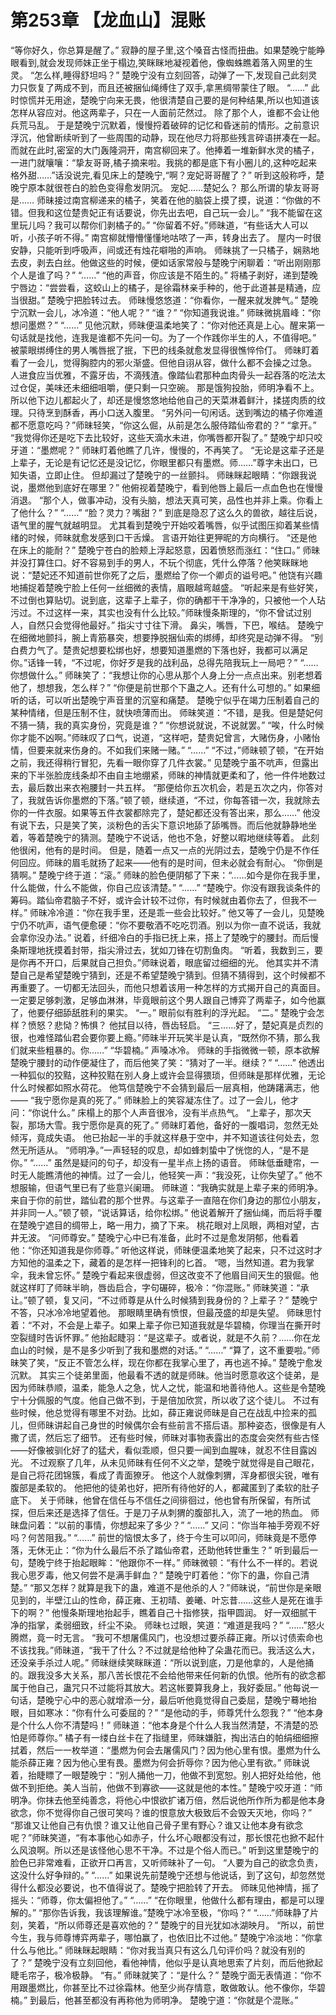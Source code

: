 # 第253章 【龙血山】混账
“等你好久，你总算是醒了。”
寂静的屋子里,这个嗓音古怪而扭曲。如果楚晚宁能睁眼看到,就会发现师妹正坐于榻边,笑眯眯地凝视着他，像蜘蛛瞧着落入网里的生灵。
“怎么样,睡得舒坦吗？”
楚晚宁没有立刻回答，动弹了一下,发现自己此刻灵力只恢复了两成不到，而且还被捆仙绳缚住了双手,拿黑绸带蒙住了眼。
“……”
此时惊慌并无用途，楚晚宁向来无畏，他很清楚自己要的是何种结果,所以也知道该怎样从容应对。他这两辈子，只在一人面前茫然过。
除了那个人，谁都不会让他兵荒马乱。
于是楚晚宁沉默着，慢慢捋着破碎的记忆和昏迷前的情形。之前意识浮沉，他曾断续听到了一些周围的动静，现在他尽力将那些残言碎语拼凑在一起。
而就在此时,密室的大门轰隆洞开，南宫柳回来了。他捧着一堆新鲜水灵的橘子，一进门就嚷嚷：“挚友哥哥,橘子摘来啦。我挑的都是底下有小圈儿的,这种吃起来格外甜……”话没说完,看见床上的楚晚宁,“啊？宠妃哥哥醒了？”
听到这般称呼，楚晚宁原本就很苍白的脸色变得愈发阴沉。
宠妃……楚妃么？
那么所谓的挚友哥哥是……
师昧接过南宫柳递来的橘子，笑着在他的脑袋上摸了摸，说道：“你做的不错。但我和这位楚贵妃正有话要说，你先出去吧，自己玩一会儿。”
“我不能留在这里玩儿吗？我可以帮你们剥橘子的。”
“你留着不好。”师昧道，“有些话大人可以听，小孩子听不得。”
南宫柳就懵懵懂懂地咕哝了一声，转身出去了。
屋内一时很安静，只能听到呼吸声，间或还有烛花噼啪的声响。
师昧挑了一只橘子，娴熟地去皮，剥去白丝。他做这些的时候，便如话家常般与楚晚宁闲聊着：“听出刚刚那个人是谁了吗？”
“……”
“他的声音，你应该是不陌生的。”
将橘子剥好，递到楚晚宁唇边：“尝尝看，这蛟山上的橘子，是徐霜林亲手种的，他于此道甚是精通，应当很甜。”
楚晚宁把脸转过去。
师昧慢悠悠道：“你看你，一醒来就发脾气。”
楚晚宁沉默一会儿，冰冷道：“他人呢？”
“谁？”
“你知道我说谁。”
师昧微挑眉峰：“你想问墨燃？”
“……”
见他沉默，师昧便温柔地笑了：“你对他还真是上心。醒来第一句话就是找他，连我是谁都不先问一句。为了一个作践你半生的人，不值得吧。”
被蒙眼绑缚住的男人嘴唇抿了抿，下巴的线条就愈发显得很憔悴伶仃。
师昧盯着看了一会儿，觉得胸腔内的邪火渐盛。但他自诩从容，做什么都不会操之过急。
人进食应当优雅，不露牙齿，不滴残渣。像踏仙君那种血肉骨头一起吞落的吃法太过仓促，美味还未细细咀嚼，便只剩一只空碗。
那是饿狗投胎，师明净看不上。
所以他下边儿都起火了，却还是慢悠悠地给他自己的天菜淋着鲜汁，揉搓肉质的纹理。只待烹到酥香，再小口送入腹里。
“另外问一句闲话。送到嘴边的橘子你难道都不愿意吃吗？”师昧轻笑，“你这么倔，从前是怎么服侍踏仙帝君的？”
“拿开。”
“我觉得你还是吃下去比较好，这些天滴水未进，你嘴唇都开裂了。”
楚晚宁却只咬牙道：“墨燃呢？”
师昧盯着他瞧了几许，慢慢的，不再笑了。
“无论是这辈子还是上辈子，无论是有记忆还是没记忆，你眼里都只有墨燃。师……”尊字未出口，已知失语，立即止住。
但却漏过了楚晚宁的一丝颤抖。
师昧眯起眼睛：“你跟我说说，墨燃他到底好在哪里？”
他俯视着楚晚宁，看到他唇上最后一点血色也在慢慢消退。
“那个人，做事冲动，没有头脑，想法天真可笑，品性也并非上乘。你看上了他什么？”
“……”
“脸？灵力？嘴甜？”
到底是隐忍了这么久的兽欲，越往后说，语气里的腥气就越明显。
尤其看到楚晚宁开始咬着嘴唇，似乎试图压抑着某些情绪的时候，师昧就愈发感到口干舌燥。
言语开始往更狎昵的方向横行。
“还是他在床上的能耐？”
楚晚宁苍白的脸颊上浮起怒意，因着愤怒而涨红：“住口。”
师昧并没打算住口。好不容易到手的男人，不玩个彻底，凭什么停落？他笑眯眯地说：“楚妃还不知道前世你死了之后，墨燃给了你一个卿贞的谥号吧。”
他饶有兴趣地捕捉着楚晚宁脸上任何一丝细微的表情，眉眼越弯越盛。
“听起来是有些好笑，不过倒也算贴切。说到底，这辈子上辈子，你的确都干干净净的，只被他一个人玷污过。不过这样一来，其实也没有什么比较。”师昧慢条斯理的，“你不曾试过别人，自然只会觉得他最好。”
指尖寸寸往下滑。
鼻尖，嘴唇，下巴，喉结。
楚晚宁在细微地颤抖，腕上青筋暴突，想要挣脱捆仙索的绑缚，却终究是动弹不得。
“别白费力气了。楚贵妃想要松绑也好，想要知道墨燃的下落也好，我都可以满足你。”话锋一转，“不过呢，你好歹是我的战利品，总得先陪我玩上一局吧？”
“……你想做什么。”
师昧笑了：“我想让你的心思从那个人身上分一点点出来。别老想着他了，想想我，怎么样？”
“你便是前世那个下蛊之人。还有什么可想的。”
如果细听的话，可以听出楚晚宁声音里的沉窒和痛楚。
楚晚宁似乎在竭力压制着自己的某种情绪，但是压制不住，就快喷薄而出。
师昧笑道：“不错，是我。但是楚妃何不猜一猜，我的真实身份，究竟是谁？”
“你想说就说，不说就罢。”
“唉，什么时候你才能不凶啊。”师昧叹了口气，说道，“这样吧，楚贵妃曾言，大赌伤身，小赌怡情，但要来就来伤身的。不如我们来赌一赌。”
“……”
“不过，”师昧顿了顿，“在开始之前，我还得稍行冒犯，先看一眼你穿了几件衣裳。”
见楚晚宁虽不吭声，但露出来的下半张脸庞线条却不由自主地绷紧，师昧的神情就更柔和了，他一件件地数过去，最后数出来衣袍腰封一共五样。
“那便给你五次机会，若是五次之内，你答对了，我就告诉你墨燃的下落。”顿了顿，继续道，“不过，你每答错一次，我就除去你的一件衣服。如果等五件衣裳都除完了，楚妃都还没有答出来，那么……”
他没有说下去，只是笑了笑，淡粉色的舌尖下意识地舔了舔嘴唇。而后他就静静地坐着，等着楚晚宁的猜测。楚晚宁不说话，他也不急，好整以暇地继续等着。
此刻他很闲，他有的是时间。
但是，随着一点又一点的光阴过去，楚晚宁仍是不作任何回应。师昧的眉毛就扬了起来——他有的是时间，但未必就会有耐心。
“你倒是猜啊。”
楚晚宁终于道：“滚。”
师昧的脸色便阴郁了下来：“……如今是你在我手里，什么能做，什么不能做，你自己应该清楚。”
“……”
“楚晚宁。你没有跟我谈条件的筹码。踏仙帝君脑子不好，或许会计较不过你，有时候就由着你去了，但我不一样。”
师昧冷冷道：“你在我手里，还是乖一些会比较好。”
他又等了一会儿，见楚晚宁仍不吭声，语气便愈硬：“你不要敬酒不吃吃罚酒。别以为你一直不说话，我就会拿你没办法。”
说着，纤细冷白的手指已抚上来，搭上了楚晚宁的腰封。而后慢条斯理地抚摸着封带，指尖滑过去，犹如刀锋在切割鱼肉。
“听着，我数到三，要是你再不开口，后果就自己担负。”师昧说着，眼底留过细细的光。
他其实并不清楚自己是希望楚晚宁猜到，还是不希望楚晚宁猜到。但猜不猜得到，这个时候都不再重要了。一切都无法回头，而他只想着该用一种怎样的方式揭开自己的真面目。
一定要足够刺激，足够血淋淋，毕竟眼前这个男人跟自己博弈了两辈子，如今他赢了，他要仔细舔舐胜利的果实。
“一。”
眼前似有胜利的浮光起。
“二。”
楚晚宁会怎样？愤怒？悲恸？怖惧？
他拭目以待，唇齿轻启。
“三……好了，楚妃真是贞烈的很，也难怪踏仙君会要你要上瘾。”师昧半开玩笑半是认真，“既然你不猜，那么我们就来些粗暴的。你……”
“华碧楠。”
声嗓冰冷。
师昧的手指微微一顿，原本欲解楚晚宁腰封的动作便凝住了，而后他笑了笑：“猜对了一半。继续？”
“……”
他透出一种狐似的狡黠，这种狡黠在别人身上或许会显得猥琐，但师昧是那样优雅，无论什么时候都如照水荷花。
他笃信楚晚宁不会猜到最后一层真相，他踌躇满志，他——
“我宁愿你是真的死了。”
师昧脸上的笑容凝冻住了。过了一会儿，他才问：“你说什么。”
床榻上的那个人声音很冷，没有半点热气。
“上辈子，那次天裂，那场大雪。我宁愿你是真的死了。”
师昧盯着他，备好的一腹唱词，忽然无处倾泻，竟成失语。
他已抬起一半的手就这样悬于空中，并不知道该往何处去，忽然无所适从。
“师明净。”一声轻轻的叹息，却如蜂刺蛰中了恍惚的人，“是不是你。”
“……”
虽然是疑问的句子，却没有一星半点上扬的语音。
师昧低垂睫帘，一时无人能瞧清他的神情。过了一会儿，他轻笑一声：“我没死，让你失望了。”
他不想服输，但语气里已有了些意兴阑珊。
师昧道：“我确实就是上辈子来的师明净。来自于你的前世，踏仙君的那个世界。与这辈子一直陪在你们身边的那位小朋友，并非同一人。”顿了顿，“说话算话，给你松绑。”
他说着解开了捆仙绳，而后将手覆在楚晚宁遮目的绸带上，略一用力，摘了下来。
桃花眼对上凤眼，两相对望，古井无波。
“问师尊安。”
楚晚宁心中已有准备，此时不过是愈发阴郁，他看着他：“你还知道我是你师尊。”
听他这样说，师昧便温柔地笑了起来，只不过这时才方知他的温柔之下，藏着的是怎样一把锋利的匕首。
“嗯，当然知道。君为我掌伞，我未曾忘怀。”
楚晚宁看起来很虚弱，但这改变不了他眉目间天生的狠倔。他就这样盯了师昧半晌，唇齿启合，字句碾碎，极冷：“你混账。”
师昧笑道：“承让。”顿了顿，复又问，“不过师尊是从什么时候猜到我身份的？上辈子？”
楚晚宁不答，只冰冷冷地望着他。
那眼睛里确有愤恨，但最茂盛的却是失望。
师昧思忖着：“不对，不会是上辈子。如果上辈子你已知道我就是华碧楠，你理当在撕开时空裂缝时告诉怀罪。”
他抬起睫羽：“是这辈子。或者说，就是不久前？……你在龙血山的时候，是不是多少听到了我和墨燃的对话。”
“……”
“算了，这不重要啦。”师昧笑了笑，“反正不管怎么样，现在你都在我掌心里了，再也逃不掉。”
楚晚宁愈发沉默。
其实三个徒弟里面，他最看不透的就是师昧。他当时愿意收这个徒弟，是因为师昧恭顺，温柔，能急人之急，忧人之忧，能温和地善待他人。这些是令楚晚宁十分佩服的气度。他自己做不到，于是倍加欣赏，所以收了这个徒儿。
不过有些时候，他总觉得有哪里不对劲。比如，薛正雍说师昧是自己在战乱中捡来的孤儿，但师昧讲起自己身世的时候偶尔会有些前言不搭后语。那种姿态，很像是有人撒了谎，然后忘了细节。
还有些时候，师昧对事物表露出的态度会突然有些古怪——好像被驯化好了的猛犬，看似乖顺，但只要一闻到血腥味，就忍不住目露凶光。
不过观察了几年，从未见师昧有任何不义之举，楚晚宁就觉得是自己眼花，是自己将花团锦簇，看成了青面獠牙。
他这个人就像刺猬，浑身都很尖锐，唯有腹部是柔软的。
他把他的徒弟也好，把所有待他好的人，都藏匿到了柔软的肚子底下。
关于师昧，他曾在信任与不信任之间徘徊过，他也曾有所保留，有所试探，但后来还是选择了信任。于是刀子从刺猬的腹部扎入，流了一地的热血。
师昧盘问着：“以前的事情，你想起来了多少？”
“……”
又问：“你当年袖手旁观不好吗？何苦阻我。”
“……”
前世的恼恨太多了，终于今生可以叩问，师昧竟是不愿停落，无休无止：“你为什么最后不杀了踏仙帝君，还助他转世重生？”
听到最后一句，楚晚宁终于抬起眼眸：“他跟你不一样。”
师昧微顿：“有什么不一样的。若说我心思歹毒，他又何尝不是满手鲜血？”
楚晚宁盯着他：“你下的蛊，你自己清楚。”
“那又怎样？就算是我下的蛊，难道不是他杀的人？”师昧说，“前世你是亲眼见到的，半壁江山的性命，薛正雍、王初晴、姜曦、叶忘昔……这些人是死在谁手下的啊？”
他慢条斯理地抬起手，瞧着自己十指修狭，指甲圆润。
好一双细腻干净的指掌，柔弱细致，纤尘不染。
师昧乜过眼，笑道：“难道是我吗？”
“……”怒火腾燃，竟一时无言。
“我可不想屠儒风门，也没想过要杀薛正雍。所以讨债索命也不该找我。”师昧道，“我干了什么？不过就是给他种了朵蛊花而已。我活这么大，还没亲手杀过人呢。”
师昧继续笑眯眯道：“所以说到底，刀是他拿的，人是他捅的。跟我没多大关系，那八苦长恨花不会给他带来任何新的仇恨。他所有的欲念都属于他自己，蛊咒只不过能将其放大。若这帐要算我身上，我好委屈。”
他每说一句话，楚晚宁心中的恶心就增添一分，最后听他竟觉得自己委屈，楚晚宁蓦地抬眼，目如寒冰：“你有什么可委屈的？”
“是他动的手，师尊凭什么怨我？”
“他本身是个什么人你不清楚吗！”
师昧道：“他本身是个什么人我当然清楚，不清楚的恐怕是师尊你。”
橘子有一缕白丝卡在了指缝里，师昧嫌脏，掏出洁白的帕绢细细擦拭着，然后一一枚举道：“墨燃为何会去屠儒风门？因为他心里有恨。墨燃为什么能杀薛正雍？因为他心里有畏。墨燃为何会折辱你？因为他心里有欲。”
师昧说着，抬睫瞟了一眼楚晚宁：“别人捅他一刀，他做不到宽恕。别人把好处给他，他做不到拒绝。美人当前，他做不到寡欲——这就是他的本性。”
楚晚宁咬牙道：“师明净。你抹去他至纯善念，将他心中恨欲扩诸万倍，然后说他所作所为都是他本身欲念，你不觉得你自己很可笑吗？谁的恨意放大极致后不会毁天灭地，你吗？”
“那谁又让他自己有仇恨？谁又让他自己骨子里有野心？谁又让他本身有欲念呢？”师昧笑道，“有本事他心如赤子，什么坏心眼都没有过，那长恨花也掀不起什么风浪啊。所以还是该怪他心思不干净。不过是个俗人而已。”
听到这里楚晚宁的脸色已非常难看，正欲开口再言，又听师昧补了一句。
“人要为自己的欲念负责，这没什么好争辩的。”
“……”
如果说先前楚晚宁还想与他说话，到了这句，却忽然觉得什么都没必要说，也不值得说了。楚晚宁把脸转了开去。
师昧见他神情，摇了摇头：“师尊，你太偏袒他了。”
“……”
“在你眼里，他做什么都有理由，都是可以理解的。”
“那你告诉我，我该理解谁。”楚晚宁冰冷至极，“你吗？”
“……”师昧静了片刻，笑着，“所以师尊还是喜欢他的？”
楚晚宁的目光犹如冰湖映月。
“所以，前世今生，我与师尊博弈两辈子，哪怕赢了，也依旧比不过他。”
楚晚宁冷淡地：“你拿什么与他比。”
师昧眯起眼睛：“你对我当真只有这么几句评价吗？就没有别的了？”
楚晚宁没有立刻回他，看他神情，他似乎是认真地思索了片刻，而后他掀起睫毛帘子，极冷极静。
“有。”
师昧就笑了：“是什么？”
楚晚宁面无表情道：“你不用跟墨燃比，你甚至比不过徐霜林。他至少尚存情意，敢做敢认。他不像你，华碧楠。”
到最后，他甚至都没有再称他为师明净。
楚晚宁道：“你就是个混账。”
